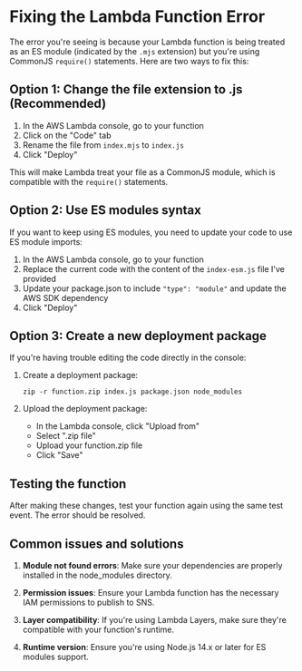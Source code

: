 # Fixing the Lambda Function Error

The error you're seeing is because your Lambda function is being treated as an ES module (indicated by the `.mjs` extension) but you're using CommonJS `require()` statements. Here are two ways to fix this:

## Option 1: Change the file extension to .js (Recommended)

1. In the AWS Lambda console, go to your function
2. Click on the "Code" tab
3. Rename the file from `index.mjs` to `index.js`
4. Click "Deploy"

This will make Lambda treat your file as a CommonJS module, which is compatible with the `require()` statements.

## Option 2: Use ES modules syntax

If you want to keep using ES modules, you need to update your code to use ES module imports:

1. In the AWS Lambda console, go to your function
2. Replace the current code with the content of the `index-esm.js` file I've provided
3. Update your package.json to include `"type": "module"` and update the AWS SDK dependency
4. Click "Deploy"

## Option 3: Create a new deployment package

If you're having trouble editing the code directly in the console:

1. Create a deployment package:
   ```
   zip -r function.zip index.js package.json node_modules
   ```

2. Upload the deployment package:
   - In the Lambda console, click "Upload from"
   - Select ".zip file"
   - Upload your function.zip file
   - Click "Save"

## Testing the function

After making these changes, test your function again using the same test event. The error should be resolved.

## Common issues and solutions

1. **Module not found errors**: Make sure your dependencies are properly installed in the node_modules directory.

2. **Permission issues**: Ensure your Lambda function has the necessary IAM permissions to publish to SNS.

3. **Layer compatibility**: If you're using Lambda Layers, make sure they're compatible with your function's runtime.

4. **Runtime version**: Ensure you're using Node.js 14.x or later for ES modules support.